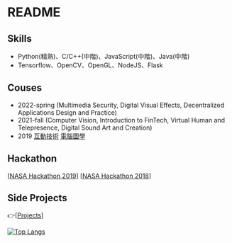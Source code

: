 
# README 

## Skills
- Python(精熟)、C/C++(中階)、JavaScript(中階)、Java(中階)
- Tensorflow、OpenCV、OpenGL、NodeJS、Flask
## Couses
- 2022-spring (Multimedia Security, Digital Visual Effects, Decentralized Applications Design and Practice)
- 2021-fall (Computer Vision, Introduction to FinTech, Virtual Human and Telepresence, Digital Sound Art and Creation)
- 2019 [互動技術] [電腦圖學]

[電腦圖學]:https://2019graphicsa.blogspot.com/search/label/06160485_%E6%9B%BE%E5%AE%8F%E9%88%9E
[互動技術]:https://2019interaction.blogspot.com/search/label/06160485_%E6%9B%BE%E5%AE%8F%E9%88%9E
## Hackathon
[[NASA Hackathon 2019]]
[[NASA Hackathon 2018]]

[NASA Hackathon 2019]:https://2019.spaceappschallenge.org/challenges/earths-oceans/rising-water/teams/athena-mark-iii/project
[NASA Hackathon 2018]:https://2018.spaceappschallenge.org/challenges/universe-beauty-and-wonder/remix-golden-record/teams/athena/project
## Side Projects
:point_right:[[Projects]]

[Projects]:https://github.com/alanhc/alanhc/blob/master/README-zh-back.md


[![Top Langs](https://github-readme-stats.vercel.app/api/top-langs/?username=alanhc&hide=jupyter%20notebook,html,c%23,shaderlab,processing&layout=compact)](https://github.com/anuraghazra/github-readme-stats)
